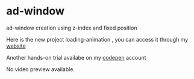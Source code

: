 # ad-window
ad-window creation using z-index and fixed position

Here is the new project loading-animation , you can access it through my [website](https://ad-window.vercel.app/)

Another hands-on trial availabe on my [codepen](https://codepen.io/bhargavkadali39/pen/wvqZWed) account

No video preview available.
